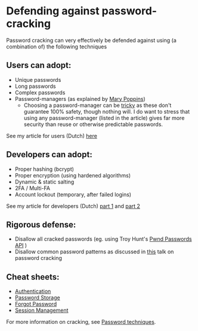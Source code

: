 # Defending against password-cracking

Password cracking can very effectively be defended against using (a combination of) the following techniques

## Users can adopt:
* Unique passwords
* Long passwords
* Complex passwords
* Password-managers (as explained by [Mary Poppins](https://www.youtube.com/watch?v=IgCHcuCw_RQ))
  * Choosing a password-manager can be [tricky](https://www.securityevaluators.com/casestudies/password-manager-hacking/) as these don't guarantee 100% safety, though nothing will. I do want to stress that using any password-manager (listed in the article) gives far more security than reuse or otherwise predictable passwords.

See my article for users (Dutch) [here](../publications/2018-02-08_passwords_myths_errors_tip_for_users/README.md)

## Developers can adopt:
* Proper hashing (bcrypt)
* Proper encryption (using hardened algorithms)
* Dynamic & static salting
* 2FA / Multi-FA
* Account lockout (temporary, after failed logins)

See my article for developers (Dutch) [part 1](../publications/2018-02-21_passwords_myths_errors_tips_for_devs_1/README.md) and [part 2](../publications/2018-02-08_passwords_myths_errors_tip_for_users/README.md)

## Rigorous defense:
* Disallow all cracked passwords (eg. using Troy Hunt's [Pwnd Passwords API](https://haveibeenpwned.com/API/v2) )
* Disallow common password patterns as discussed in [this](https://youtu.be/zUM7i8fsf0g?t=982) talk on password cracking

## Cheat sheets:
* [Authentication](https://www.owasp.org/index.php/Authentication_Cheat_Sheet)
* [Password Storage](https://www.owasp.org/index.php/Password_Storage_Cheat_Sheet)
* [Forgot Password](https://www.owasp.org/index.php/Forgot_Password_Cheat_Sheet)
* [Session Management](https://www.owasp.org/index.php/Session_Management_Cheat_Sheet)



For more information on cracking, see [Password techniques](./techniques/passwords/README.md).
